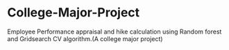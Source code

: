 # College-Major-Project
Employee Performance appraisal and hike calculation using Random forest and Gridsearch CV algorithm.(A college major project)
